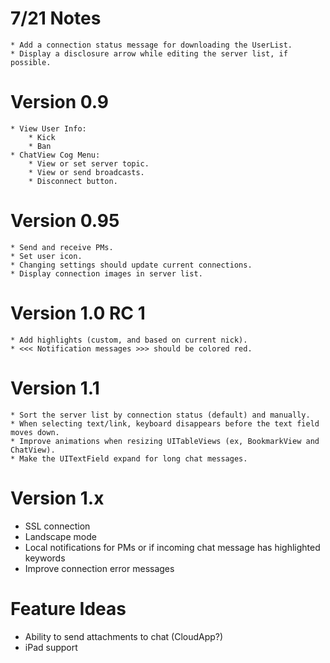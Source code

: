 # 7/21 Notes
    * Add a connection status message for downloading the UserList.
    * Display a disclosure arrow while editing the server list, if possible.

# Version 0.9
    * View User Info:
        * Kick
        * Ban
    * ChatView Cog Menu:
        * View or set server topic.
        * View or send broadcasts.
        * Disconnect button.

# Version 0.95
    * Send and receive PMs.
    * Set user icon.
    * Changing settings should update current connections.
    * Display connection images in server list.

# Version 1.0 RC 1
    * Add highlights (custom, and based on current nick).
    * <<< Notification messages >>> should be colored red.

# Version 1.1
    * Sort the server list by connection status (default) and manually.
    * When selecting text/link, keyboard disappears before the text field moves down.
    * Improve animations when resizing UITableViews (ex, BookmarkView and ChatView).
    * Make the UITextField expand for long chat messages.

# Version 1.x
* SSL connection
* Landscape mode
* Local notifications for PMs or if incoming chat message has highlighted keywords
* Improve connection error messages

# Feature Ideas
* Ability to send attachments to chat (CloudApp?)
* iPad support